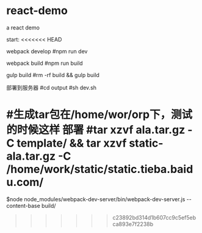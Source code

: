# react-demo
a react demo


start:
<<<<<<< HEAD

webpack develop
#npm run dev

webpack build
#npm run build

gulp build
#rm -rf build && gulp build

部署到服务器
#cd output
#sh dev.sh


#生成tar包在/home/wor/orp下，测试的时候这样 部署
#tar xzvf ala.tar.gz -C template/ && tar xzvf static-ala.tar.gz -C /home/work/static/static.tieba.baidu.com/
=======
$node node_modules/webpack-dev-server/bin/webpack-dev-server.js --content-base build/
>>>>>>> c23892bd314d1b607cc9c5ef5ebca893e7f2238b
